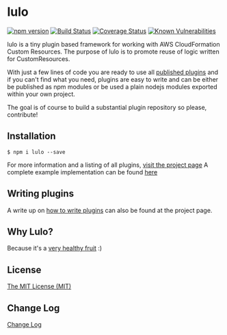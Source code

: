 # lulo

[![npm version](https://badge.fury.io/js/lulo.svg)](https://badge.fury.io/js/lulo)
[![Build Status](https://travis-ci.org/carlnordenfelt/lulo.svg?branch=master)](https://travis-ci.org/carlnordenfelt/lulo)
[![Coverage Status](https://coveralls.io/repos/github/carlnordenfelt/lulo/badge.svg?branch=master)](https://coveralls.io/github/carlnordenfelt/lulo?branch=master)
[![Known Vulnerabilities](https://snyk.io/test/github/carlnordenfelt/lulo/badge.svg?targetFile=package.json)](https://snyk.io/test/github/carlnordenfelt/lulo?targetFile=package.json)

lulo is a tiny plugin based framework for working with AWS CloudFormation Custom Resources.
The purpose of lulo is to promote reuse of logic written for CustomResources.

With just a few lines of code you are ready to use all [published plugins](https://carlnordenfelt.github.io/lulo/plugins.html)
and if you can't find what you need,
plugins are easy to write and can be either be published as npm modules
or be used a plain nodejs modules exported within your own project.

The goal is of course to build a substantial plugin repository so please, contribute!

## Installation
```
$ npm i lulo --save
```
For more information and a listing of all plugins, [visit the project page](https://carlnordenfelt.github.io/lulo)
A complete example implementation can be found [here](https://github.com/carlnordenfelt/lulo/tree/master/example)

## Writing plugins
A write up on [how to write plugins](https://carlnordenfelt.github.io/lulo/writing-plugins.html) can also be found at the project page.

## Why Lulo?
Because it's a [very healthy fruit](https://en.wikipedia.org/wiki/Solanum_quitoense) :)

## License
[The MIT License (MIT)](/LICENSE)

## Change Log
[Change Log](/CHANGELOG.md)
